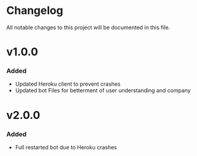 # Changelog
All notable changes to this project will be documented in this file.

# v1.0.0

### Added

 - Updated Heroku client to prevent crashes 
 - Updated bot Files for betterment of user understanding and company

# v2.0.0

### Added

- Full restarted bot due to Heroku crashes
